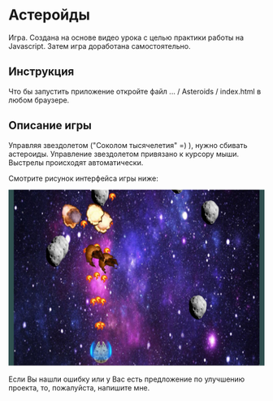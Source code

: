 # Астеройды
Игра. Создана на основе видео урока с целью практики работы на Javascript. Затем игра доработана самостоятельно.

## Инструкция
Что бы запустить приложение откройте файл ... / Asteroids / index.html в любом браузере.

## Описание игры
Управляя звездолетом ("Соколом тысячелетия" =) ), нужно сбивать астероиды. Управление звездолетом привязано к курсору мыши. Выстрелы происходят автоматически.

Смотрите рисунок интерфейса игры ниже:

![Interface](https://github.com/DenisShilyaev/Asteroids/raw/master/for_README/Interface.PNG)

Если Вы нашли ошибку или у Вас есть предложение по улучшению проекта, то, пожалуйста, напишите мне.
